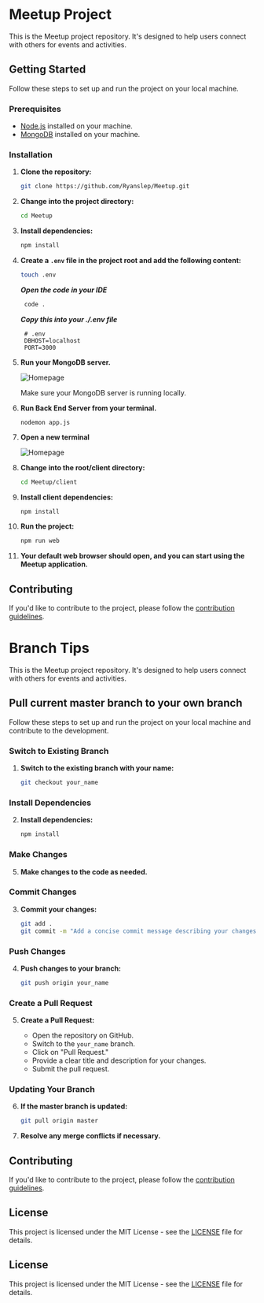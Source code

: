 # Meetup Project

This is the Meetup project repository. It's designed to help users connect with others for events and activities.

## Getting Started

Follow these steps to set up and run the project on your local machine.

### Prerequisites

- [Node.js](https://nodejs.org/) installed on your machine.
- [MongoDB](https://www.mongodb.com/try/download/community) installed on your machine.

### Installation

1. **Clone the repository:**

    ```bash
    git clone https://github.com/Ryanslep/Meetup.git
    ```

2. **Change into the project directory:**

    ```bash
    cd Meetup
    ```

3. **Install dependencies:**

    ```bash
    npm install
    ```

4. **Create a `.env` file in the project root and add the following content:**

    ```bash
    touch .env
   ```
    ***Open the code in your IDE***
   ```bash
    code .
   ```
   ***Copy this into your ./.env file***
   ```env
    # .env
    DBHOST=localhost
    PORT=3000
    ```

5. **Run your MongoDB server.**
   
    ![Homepage](./mongo.png)

    Make sure your MongoDB server is running locally.

6. **Run Back End Server from your terminal.**
    ```
    nodemon app.js
    ```
7. **Open a new terminal**

    ![Homepage](./terminal.png)
   
9. **Change into the root/client directory:**

    ```bash
    cd Meetup/client
    ```

10. **Install client dependencies:**

    ```bash
    npm install
    ```

11. **Run the project:**

    ```bash
    npm run web
    ```

12. **Your default web browser should open, and you can start using the Meetup application.**

## Contributing

If you'd like to contribute to the project, please follow the [contribution guidelines](CONTRIBUTING.md).

# Branch Tips

This is the Meetup project repository. It's designed to help users connect with others for events and activities.

## Pull current master branch to your own branch

Follow these steps to set up and run the project on your local machine and contribute to the development.

### Switch to Existing Branch

1. **Switch to the existing branch with your name:**

    ```bash
    git checkout your_name
    ```

### Install Dependencies

2. **Install dependencies:**

    ```bash
    npm install
    ```

### Make Changes

5. **Make changes to the code as needed.**

### Commit Changes

3. **Commit your changes:**

    ```bash
    git add .
    git commit -m "Add a concise commit message describing your changes"
    ```

### Push Changes

4. **Push changes to your branch:**

    ```bash
    git push origin your_name
    ```

### Create a Pull Request

5. **Create a Pull Request:**

   - Open the repository on GitHub.
   - Switch to the `your_name` branch.
   - Click on "Pull Request."
   - Provide a clear title and description for your changes.
   - Submit the pull request.

### Updating Your Branch

6. **If the master branch is updated:**

    ```bash
    git pull origin master
    ```
7. **Resolve any merge conflicts if necessary.**

## Contributing

If you'd like to contribute to the project, please follow the [contribution guidelines](CONTRIBUTING.md).

## License

This project is licensed under the MIT License - see the [LICENSE](LICENSE) file for details.


## License

This project is licensed under the MIT License - see the [LICENSE](LICENSE) file for details.
